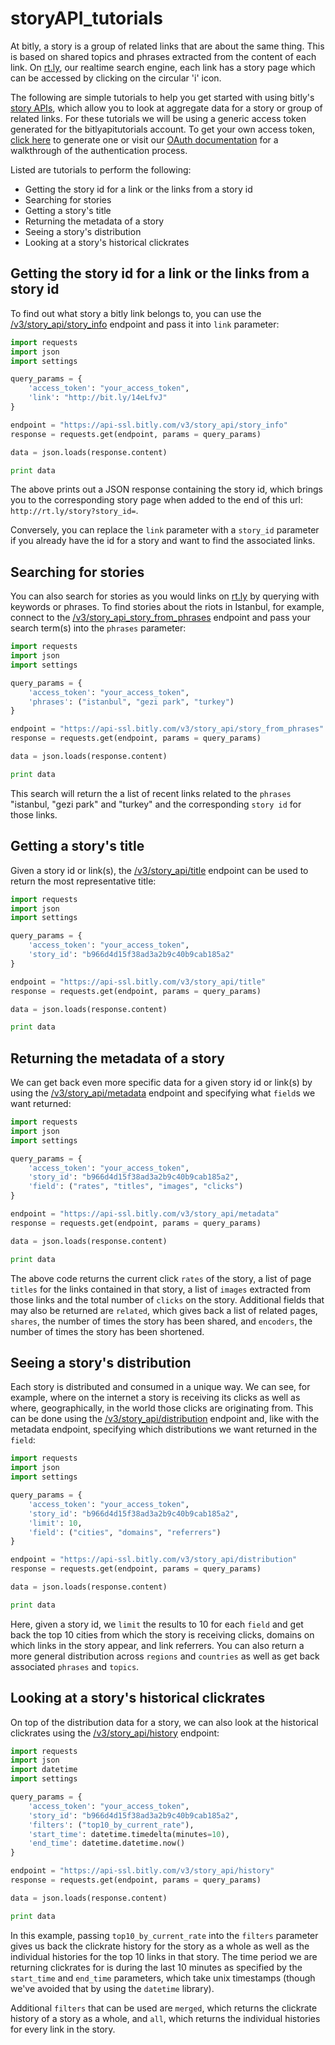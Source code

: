 storyAPI_tutorials
==================

At bitly, a story is a group of related links that are about the same thing. This is based on shared topics and phrases extracted from the content of each link. On  [rt.ly](http://rt.ly), our realtime search engine, each link has a story page which can be accessed by clicking on the circular 'i' icon.

The following are simple tutorials to help you get started with using bitly's [story APIs](http://dev.bitly.com/story_api.html), which allow you to look at aggregate data for a story or group of related links. For these tutorials we will be using a generic access token generated for the bitlyapitutorials account. To get your own
access token, [click here](https://bitly.com/a/oauth_apps) to generate
one or visit our [OAuth documentation](http://dev.bitly.com/authentication.html) for a walkthrough of the authentication process. 

Listed are tutorials to perform the following:

* Getting the story id for a link or the links from a story id
* Searching for stories
* Getting a story's title
* Returning the metadata of a story
* Seeing a story's distribution
* Looking at a story's historical clickrates

<a id="story_info"></a>Getting the story id for a link or the links from a story id
-------------------------------------------------------------------------------------
To find out what story a bitly link belongs to, you can use the [/v3/story_api/story_info](http://dev.bitly.com/story_api.html#v3_story_api_story_info) endpoint and pass it into `link` parameter:

```python
import requests
import json
import settings

query_params = {
    'access_token': "your_access_token",
    'link': "http://bit.ly/14eLfvJ"
}

endpoint = "https://api-ssl.bitly.com/v3/story_api/story_info"
response = requests.get(endpoint, params = query_params)

data = json.loads(response.content)

print data
```
The above prints out a JSON response containing the story id, which brings you to the corresponding story page when added to the end of this url: `http://rt.ly/story?story_id=`.

Conversely, you can replace the `link` parameter with a `story_id` parameter if you already have the id for a story and want to find the associated links.  

<a id="phrases"></a>Searching for stories
--------------------------------------------------------------------------------
You can also search for stories as you would links on [rt.ly](http://rt.ly) by querying with keywords or phrases. To find stories about the riots in Istanbul, for example, connect to the [/v3/story_api_story_from_phrases](http://dev.bitly.com/story_api.html#v3_story_api_story_from_phrases) endpoint and pass your search term(s) into the `phrases` parameter:

```python
import requests
import json
import settings

query_params = {
    'access_token': "your_access_token",
    'phrases': ("istanbul", "gezi park", "turkey")
}

endpoint = "https://api-ssl.bitly.com/v3/story_api/story_from_phrases"
response = requests.get(endpoint, params = query_params)

data = json.loads(response.content)

print data
```

This search will return the a list of recent links related to the `phrases` "istanbul, "gezi park" and "turkey" and the corresponding `story id` for those links. 


<a id="title"></a>Getting a story's title
--------------------------------------------------------------------------------
Given a story id or link(s), the [/v3/story_api/title](http://dev.bitly.com/story_api.html#v3_story_api_title) endpoint can be used to return the most representative title:

```python
import requests
import json
import settings

query_params = {
    'access_token': "your_access_token",
    'story_id': "b966d4d15f38ad3a2b9c40b9cab185a2"
}

endpoint = "https://api-ssl.bitly.com/v3/story_api/title"
response = requests.get(endpoint, params = query_params)

data = json.loads(response.content)

print data
```    

<a id="metadata"></a>Returning the metadata of a story
--------------------------------------------------------------------------------
We can get back even more specific data for a given story id or link(s) by using the [/v3/story_api/metadata](http://dev.bitly.com/story_api.html#v3_story_api_metadata) endpoint and specifying what `field`s we want returned:

```python
import requests
import json
import settings

query_params = {
    'access_token': "your_access_token",
    'story_id': "b966d4d15f38ad3a2b9c40b9cab185a2",
    'field': ("rates", "titles", "images", "clicks")
}

endpoint = "https://api-ssl.bitly.com/v3/story_api/metadata"
response = requests.get(endpoint, params = query_params)

data = json.loads(response.content)

print data
```

The above code returns the current click `rates` of the story, a list of page `titles` for the links contained in that story, a list of `images` extracted from those links and the total number of `clicks` on the story. Additional fields that may also be returned are `related`, which gives back a list of related pages, `shares`, the number of times the story has been shared, and `encoders`, the number of times the story has been shortened.  

<a id="distribution"></a>Seeing a story's distribution
--------------------------------------------------------------------------------------
Each story is distributed and consumed in a unique way. We can see, for example, where on the internet a story is receiving its clicks as well as where, geographically, in the world those clicks are originating from. This can be done using the [/v3/story_api/distribution](http://dev.bitly.com/story_api.html#v3_story_api_distribution) endpoint and, like with the metadata endpoint, specifying which distributions we want returned in the `field`:

```python
import requests
import json
import settings

query_params = {
    'access_token': "your_access_token",
    'story_id': "b966d4d15f38ad3a2b9c40b9cab185a2",
    'limit': 10,
    'field': ("cities", "domains", "referrers")
}

endpoint = "https://api-ssl.bitly.com/v3/story_api/distribution"
response = requests.get(endpoint, params = query_params)

data = json.loads(response.content)

print data
```

Here, given a story id, we `limit` the results to 10 for each `field` and get back the top 10 cities from which the story is receiving clicks, domains on which links in the story appear, and link referrers. You can also return a more general distribution across `regions` and `countries` as well as get back associated `phrases` and `topics`. 


<a id="history"></a>Looking at a story's historical clickrates
--------------------------------------------------------------------------------
On top of the distribution data for a story, we can also look at the historical clickrates using the [/v3/story_api/history](http://dev.bitly.com/story_api.html#v3_story_api_history) endpoint:

```python 
import requests
import json
import datetime
import settings

query_params = {
    'access_token': "your_access_token",
    'story_id': "b966d4d15f38ad3a2b9c40b9cab185a2",
    'filters': ("top10_by_current_rate"),
    'start_time': datetime.timedelta(minutes=10),
    'end_time': datetime.datetime.now()
}

endpoint = "https://api-ssl.bitly.com/v3/story_api/history"
response = requests.get(endpoint, params = query_params)

data = json.loads(response.content)

print data
```

In this example, passing `top10_by_current_rate` into the `filters` parameter gives us back the clickrate history for the story as a whole as well as the individual histories for the top 10 links in that story. The time period we are returning clickrates for is during the last 10 minutes as specified by the `start_time` and `end_time` parameters, which take unix timestamps (though we've avoided that by using the `datetime` library). 

Additional `filters` that can be used are `merged`, which returns the clickrate history of a story as a whole, and `all`, which returns the individual histories for every link in the story.  

